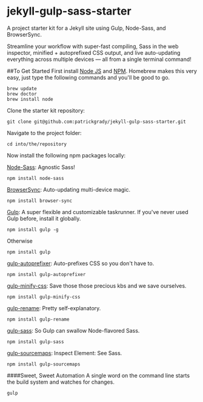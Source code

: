 # jekyll-gulp-sass-starter
A project starter kit for a Jekyll site using Gulp, Node-Sass, and BrowserSync.

Streamline your workflow with super-fast compiling, Sass in the web inspector, minified + autoprefixed CSS output, and live auto-updating everything across multiple devices — all from a single terminal command!

##To Get Started
First install [Node JS](https://nodejs.org/) and [NPM](http://blog.npmjs.org/post/85484771375/how-to-install-npm). Homebrew makes this very easy, just type the following commands and you'll be good to go.
~~~
brew update
brew doctor
brew install node
~~~

Clone the starter kit repository:
~~~
git clone git@github.com:patrickgrady/jekyll-gulp-sass-starter.git
~~~

Navigate to the project folder:
~~~
cd into/the/repository
~~~

Now install the following npm packages locally:

[Node-Sass](https://github.com/sass/node-sass): Agnostic Sass!
~~~
npm install node-sass
~~~

[BrowserSync](http://www.browsersync.io/): Auto-updating multi-device magic.
~~~
npm install browser-sync
~~~

[Gulp](https://github.com/gulpjs/gulp/blob/master/docs/getting-started.md): A super flexible and customizable taskrunner.
If you've never used Gulp before, install it globally.
~~~
npm install gulp -g
~~~
Otherwise
~~~
npm install gulp
~~~

[gulp-autoprefixer](https://www.npmjs.com/package/gulp-autoprefixer): Auto-prefixes CSS so you don't have to.
~~~
npm install gulp-autoprefixer
~~~

[gulp-minify-css](https://www.npmjs.com/package/gulp-minify-css): Save those those precious kbs and we save ourselves.
~~~
npm install gulp-minify-css
~~~

[gulp-rename](https://www.npmjs.com/package/gulp-rename): Pretty self-explanatory.
~~~
npm install gulp-rename
~~~

[gulp-sass](https://www.npmjs.com/package/gulp-sass): So Gulp can swallow Node-flavored Sass.
~~~
npm install gulp-sass
~~~

[gulp-sourcemaps](https://www.npmjs.com/package/gulp-sourcemaps): Inspect Element: See Sass.
~~~
npm install gulp-sourcemaps
~~~

####Sweet, Sweet Automation
A single word on the command line starts the build system and watches for changes.
~~~
gulp
~~~
